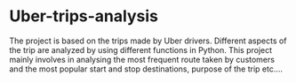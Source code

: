 # Uber-trips-analysis
The project is based on the trips made by Uber drivers. Different aspects of the trip are analyzed by using different functions in Python.
This project mainly involves in analysing the most frequent route taken by customers and the most popular start and stop destinations, purpose of the trip etc....

